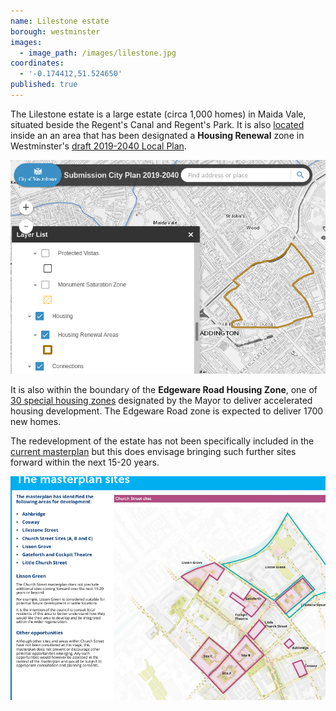 ```yaml
---
name: Lilestone estate
borough: westminster
images:
  - image_path: /images/lilestone.jpg
coordinates:
  - '-0.174412,51.524650'
published: true
---
```

The Lilestone estate is a large estate (circa 1,000 homes) in Maida Vale, situated beside the Regent's Canal and Regent's Park.
It is also [located](https://lbhf.maps.arcgis.com/apps/webappviewer/index.html?id=7cab3cdf6e344a0fb24df59ed6b9bdc5) inside an an area that has been designated a __Housing Renewal__ zone in Westminster's [draft 2019-2040 Local Plan](https://www.westminster.gov.uk/cityplan2040).

![](/images/renewalarea.png)

It is also within the boundary of the __Edgeware Road Housing Zone__, one of [30 special housing zones](https://www.london.gov.uk/what-we-do/housing-and-land/increasing-housing-supply/housing-zones#acc-i-42741) designated by the Mayor to deliver accelerated housing development. The Edgeware Road zone is expected to deliver 1700 new homes.

The redevelopment of the estate has not been specifically included in the [current masterplan](https://committees.westminster.gov.uk/documents/s24437/Church_Street_masterplan__boards.pdf) but this does envisage bringing such further sites forward within the next 15-20 years.

![](/images/masterplansites.png)
